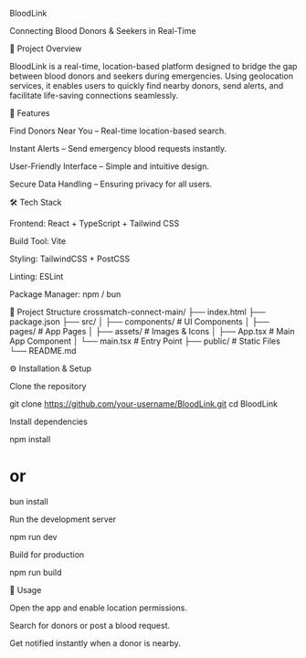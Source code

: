 BloodLink

Connecting Blood Donors & Seekers in Real-Time

📌 Project Overview

BloodLink is a real-time, location-based platform designed to bridge the gap between blood donors and seekers during emergencies. Using geolocation services, it enables users to quickly find nearby donors, send alerts, and facilitate life-saving connections seamlessly.

🚀 Features

Find Donors Near You – Real-time location-based search.

Instant Alerts – Send emergency blood requests instantly.

User-Friendly Interface – Simple and intuitive design.

Secure Data Handling – Ensuring privacy for all users.

🛠️ Tech Stack

Frontend: React + TypeScript + Tailwind CSS

Build Tool: Vite

Styling: TailwindCSS + PostCSS

Linting: ESLint

Package Manager: npm / bun

📂 Project Structure
crossmatch-connect-main/
├── index.html
├── package.json
├── src/
│   ├── components/      # UI Components
│   ├── pages/           # App Pages
│   ├── assets/          # Images & Icons
│   ├── App.tsx          # Main App Component
│   └── main.tsx         # Entry Point
├── public/              # Static Files
└── README.md

⚙️ Installation & Setup

Clone the repository

git clone https://github.com/your-username/BloodLink.git
cd BloodLink


Install dependencies

npm install
# or
bun install


Run the development server

npm run dev


Build for production

npm run build

🎯 Usage

Open the app and enable location permissions.

Search for donors or post a blood request.

Get notified instantly when a donor is nearby.
 
